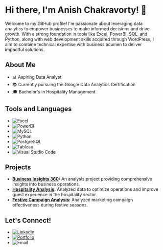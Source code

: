 # Hi there, I'm Anish Chakravorty! 👋

Welcome to my GitHub profile! I'm passionate about leveraging data analytics to empower businesses to make informed decisions and drive growth. With a strong foundation in tools like Excel, PowerBI, SQL, and Python, along with web development skills acquired through WordPress, I aim to combine technical expertise with business acumen to deliver impactful solutions.

## About Me
- 📊 Aspiring Data Analyst
- 📚 Currently pursuing the Google Data Analytics Certification
- 🎓 Bachelor's in Hospitality Management

## Tools and Languages
- ![Excel](https://img.shields.io/badge/Excel-217346?style=for-the-badge&logo=microsoft-excel&logoColor=white)
- ![PowerBI](https://img.shields.io/badge/PowerBI-F2C811?style=for-the-badge&logo=power-bi&logoColor=black)
- ![MySQL](https://img.shields.io/badge/MySQL-4479A1?style=for-the-badge&logo=mysql&logoColor=white)
- ![Python](https://img.shields.io/badge/Python-3776AB?style=for-the-badge&logo=python&logoColor=white)
- ![PostgreSQL](https://img.shields.io/badge/PostgreSQL-4169E1?style=for-the-badge&logo=postgresql&logoColor=white)
- ![Tableau](https://img.shields.io/badge/Tableau-E97627?style=for-the-badge&logo=tableau&logoColor=white)
- ![Visual Studio Code](https://img.shields.io/badge/Visual_Studio_Code-0078D4?style=for-the-badge&logo=visual%20studio%20code&logoColor=white)



## Projects
- **[Business Insights 360](https://link-to-your-project):** An analysis project providing comprehensive insights into business operations.
- **[Hospitality Analysis](https://link-to-your-project):** Analyzed data to optimize operations and improve guest experience in the hospitality sector.
- **[Festive Campaign Analysis](https://link-to-your-project):** Analyzed marketing campaign effectiveness during festive seasons.

## Let's Connect!
- [![LinkedIn](https://img.shields.io/badge/LinkedIn-0A66C2?style=for-the-badge&logo=linkedin&logoColor=white)](https://www.linkedin.com/in/your-linkedin)
- [![Portfolio](https://img.shields.io/badge/Portfolio-000000?style=for-the-badge&logo=vercel&logoColor=white)](https://your-portfolio-link)
- ![Email](https://img.shields.io/badge/Email-D14836?style=for-the-badge&logo=gmail&logoColor=white)
